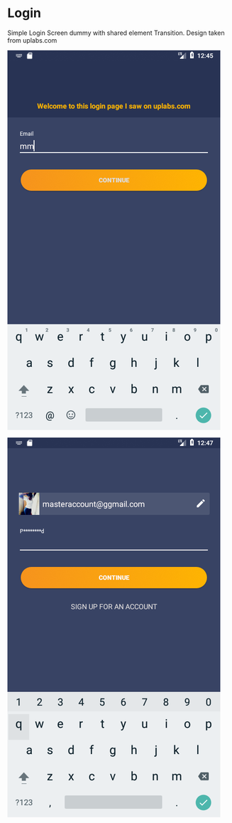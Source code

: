 # Login
Simple Login Screen dummy with shared element Transition. Design taken from uplabs.com 

![Screenshot 1](screenshots/Screenshot_1520502360.png)

![Screenshot 2](screenshots/Screenshot_1520502479.png)
